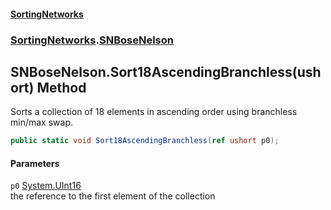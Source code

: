 #### [SortingNetworks](index.md 'index')
### [SortingNetworks](SortingNetworks.md 'SortingNetworks').[SNBoseNelson](SortingNetworks_SNBoseNelson.md 'SortingNetworks.SNBoseNelson')
## SNBoseNelson.Sort18AscendingBranchless(ushort) Method
Sorts a collection of 18 elements in ascending order using branchless min/max swap.  
```csharp
public static void Sort18AscendingBranchless(ref ushort p0);
```
#### Parameters
<a name='SortingNetworks_SNBoseNelson_Sort18AscendingBranchless(ushort)_p0'></a>
`p0` [System.UInt16](https://docs.microsoft.com/en-us/dotnet/api/System.UInt16 'System.UInt16')  
the reference to the first element of the collection
  
